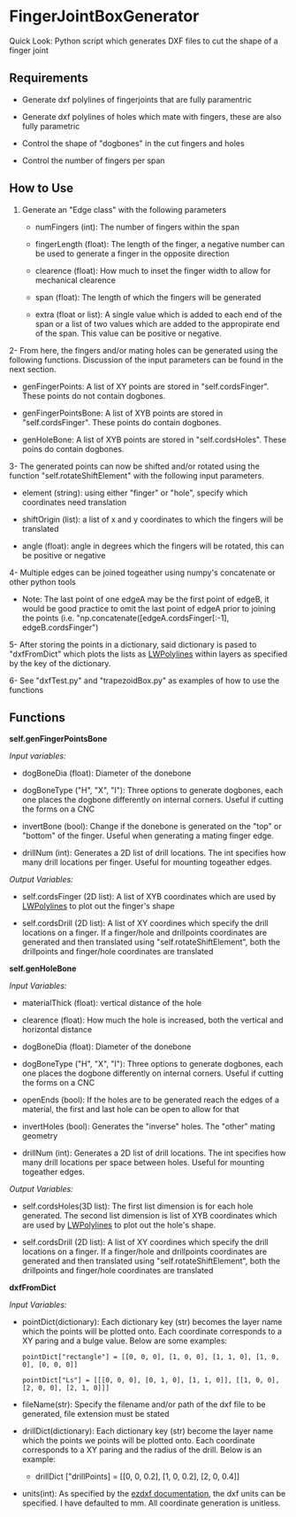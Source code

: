 # FingerJointBoxGenerator

Quick Look: Python script which generates DXF files to cut the shape of a finger joint

## Requirements

- Generate dxf polylines of fingerjoints that are fully paramentric

- Generate dxf polylines of holes which mate with fingers, these are also fully parametric

- Control the shape of "dogbones" in the cut fingers and holes

- Control the number of fingers per span

## How to Use

1. Generate an "Edge class" with the following parameters
   
   - numFingers (int): The number of fingers within the span
   
   - fingerLength (float): The length of the finger, a negative number can be used to generate a finger in the opposite direction
   
   - clearence (float): How much to inset the finger width to allow for mechanical clearence
   
   - span (float): The length of which the fingers will be generated
   
   - extra (float or list): A single value which is added to each end of the span or a list of two values which are added to the appropirate end of the span. This value can be positive or negative.

2- From here, the fingers and/or mating holes can be generated using the following functions. Discussion of the input parameters can be found in the next section.

- genFingerPoints: A list of XY points are stored in "self.cordsFinger". These points do not contain dogbones.

- genFingerPointsBone: A list of XYB points are stored in "self.cordsFinger". These points do contain dogbones.

- genHoleBone: A list of XYB points are stored in "self.cordsHoles". These poins do contain dogbones.

3- The generated points can now be shifted and/or rotated using the function "self.rotateShiftElement" with the following input parameters.

- element (string): using either "finger" or "hole", specify which coordinates need translation

- shiftOrigin (list): a list of x and y coordinates to which the fingers will be translated

- angle (float): angle in degrees which the fingers will be rotated, this can be positive or negative

4- Multiple edges can be joined togeather using numpy's concatenate or other python tools

- Note: The last point of one edgeA may be the first point of edgeB, it would be good practice to omit the last point of edgeA prior to joining the points (i.e. "np.concatenate([edgeA.cordsFinger[:-1], edgeB.cordsFinger")

5- After storing the points in a dictionary, said dictionary is pased to "dxfFromDict" which plots the lists as [LWPolylines](https://ezdxf.readthedocs.io/en/stable/dxfentities/lwpolyline.html) within layers as specified by the key of the dictionary.

6- See "dxfTest.py" and "trapezoidBox.py" as examples of how to use the functions

## Functions

**self.genFingerPointsBone**

*Input variables:*

- dogBoneDia (float): Diameter of the donebone

- dogBoneType ("H", "X", "I"): Three options to generate dogbones, each one places the dogbone differently on internal corners. Useful if cutting the forms on a CNC

- invertBone (bool): Change if the donebone is generated on the "top" or "bottom" of the finger. Useful when generating a mating finger edge.

- drillNum (int): Generates a 2D list of drill locations. The int specifies how many drill locations per finger. Useful for mounting togeather edges.

*Output Variables:*

- self.cordsFinger (2D list): A list of XYB coordinates which are used by [LWPolylines](https://ezdxf.readthedocs.io/en/stable/dxfentities/lwpolyline.html) to plot out the finger's shape

- self.cordsDrill (2D list): A list of XY coordines which specify the drill locations on a finger. If a finger/hole and drillpoints coordinates are generated and then translated using "self.rotateShiftElement", both the drillpoints and finger/hole coordinates are translated

**self.genHoleBone**

*Input Variables:*

- materialThick (float): vertical distance of the hole

- clearence (float): How much the hole is increased, both the vertical and horizontal distance

- dogBoneDia (float): Diameter of the donebone

- dogBoneType ("H", "X", "I"): Three options to generate dogbones, each one places the dogbone differently on internal corners. Useful if cutting the forms on a CNC

- openEnds (bool): If the holes are to be generated reach the edges of a material, the first and last hole can be open to allow for that

- invertHoles (bool): Generates the "inverse" holes. The "other" mating geometry

- drillNum (int): Generates a 2D list of drill locations. The int specifies how many drill locations per space between holes. Useful for mounting togeather edges.

*Output Variables:*

- self.cordsHoles(3D list): The first list dimension is for each hole generated. The second list dimension is list of XYB coordinates which are used by [LWPolylines](https://ezdxf.readthedocs.io/en/stable/dxfentities/lwpolyline.html) to plot out the hole's shape.

- self.cordsDrill (2D list): A list of XY coordines which specify the drill locations on a finger. If a finger/hole and drillpoints coordinates are generated and then translated using "self.rotateShiftElement", both the drillpoints and finger/hole coordinates are translated

**dxfFromDict**

*Input Variables:*

- pointDict(dictionary): Each dictionary key (str) becomes the layer name which the points will be plotted onto. Each coordinate corresponds to a XY paring and a bulge value. Below are some examples:
  
  ```
  pointDict["rectangle"] = [[0, 0, 0], [1, 0, 0], [1, 1, 0], [1, 0, 0], [0, 0, 0]]
  
  pointDict["Ls"] = [[[0, 0, 0], [0, 1, 0], [1, 1, 0]], [[1, 0, 0], [2, 0, 0], [2, 1, 0]]]
  ```

- fileName(str): Specify the filename and/or path of the dxf file to be generated, file extension must be stated

- drillDict(dictionary): Each dictionary key (str) become the layer name which the points we points will be plotted onto. Each coordinate corresponds to a XY paring and the radius of the drill. Below is an example:
  
  - drillDict ["drillPoints] = [[0, 0, 0.2], [1, 0, 0.2], [2, 0, 0.4]]

- units(int): As specified by the [ezdxf documentation](https://ezdxf.readthedocs.io/en/stable/concepts/units.html#module-ezdxf.units), the dxf units can be specified. I have defaulted to mm. All coordinate generation is unitless.
